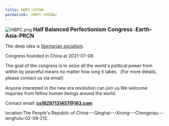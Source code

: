 ```yaml
---
title: HBPC-CHINA
permalink: /HBPC-CHINA/
---
```


![](HBPC.png "HBPC.png") **<big>Half Balanced Perfectionism
Congress</big> -<big>Earth-Asia-PRCN</big>**

The deep idea is [libertarian
socialism](Libertarian_Socialism.md "wikilink").

Congress founded in China at 2021-07-08.

The goal of the congress is to seize all the world's political power
from within by peaceful means no matter how long it takes.（For more
details, please contact us via email）

Anyone interested in the new era revolution can join us.We welcome
inquiries from fellow human beings around the world.

Contact email: **cs18297131457@163.com**

location:The People's Republic of
China---Qinghai---Xining---Chengxiqu---lenghulu-02-09-212.